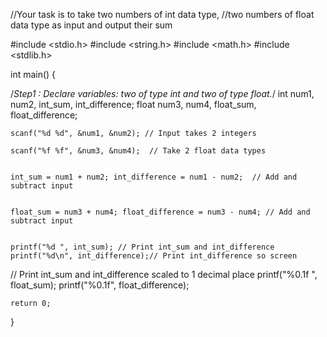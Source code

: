 //Your task is to take two numbers of int data type, 
//two numbers of float data type as input and output their sum


#include <stdio.h>
#include <string.h>
#include <math.h>
#include <stdlib.h>

int main()
{
    
/*Step1 : Declare  variables: two of type int and two of type float.*/
    int num1, num2, int_sum, int_difference;
    float num3, num4, float_sum, float_difference;
    
   

    scanf("%d %d", &num1, &num2); // Input takes 2 integers 

    scanf("%f %f", &num3, &num4);  // Take 2 float data types  
 

    int_sum = num1 + num2; int_difference = num1 - num2;  // Add and subtract input 
   

    float_sum = num3 + num4; float_difference = num3 - num4; // Add and subtract input
    

    printf("%d ", int_sum); // Print int_sum and int_difference
    printf("%d\n", int_difference);// Print int_difference so screen 
 
    
// Print int_sum and int_difference scaled to 1 decimal place
    printf("%0.1f ", float_sum); 
    printf("%0.1f", float_difference);
    

    return 0;
}

